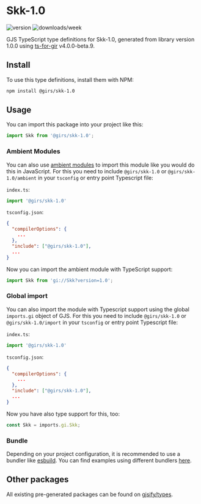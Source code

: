 
# Skk-1.0

![version](https://img.shields.io/npm/v/@girs/skk-1.0)
![downloads/week](https://img.shields.io/npm/dw/@girs/skk-1.0)


GJS TypeScript type definitions for Skk-1.0, generated from library version 1.0.0 using [ts-for-gir](https://github.com/gjsify/ts-for-gir) v4.0.0-beta.9.


## Install

To use this type definitions, install them with NPM:
```bash
npm install @girs/skk-1.0
```

## Usage

You can import this package into your project like this:
```ts
import Skk from '@girs/skk-1.0';
```

### Ambient Modules

You can also use [ambient modules](https://github.com/gjsify/ts-for-gir/tree/main/packages/cli#ambient-modules) to import this module like you would do this in JavaScript.
For this you need to include `@girs/skk-1.0` or `@girs/skk-1.0/ambient` in your `tsconfig` or entry point Typescript file:

`index.ts`:
```ts
import '@girs/skk-1.0'
```

`tsconfig.json`:
```json
{
  "compilerOptions": {
    ...
  },
  "include": ["@girs/skk-1.0"],
  ...
}
```

Now you can import the ambient module with TypeScript support: 

```ts
import Skk from 'gi://Skk?version=1.0';
```

### Global import

You can also import the module with Typescript support using the global `imports.gi` object of GJS.
For this you need to include `@girs/skk-1.0` or `@girs/skk-1.0/import` in your `tsconfig` or entry point Typescript file:

`index.ts`:
```ts
import '@girs/skk-1.0'
```

`tsconfig.json`:
```json
{
  "compilerOptions": {
    ...
  },
  "include": ["@girs/skk-1.0"],
  ...
}
```

Now you have also type support for this, too:

```ts
const Skk = imports.gi.Skk;
```

### Bundle

Depending on your project configuration, it is recommended to use a bundler like [esbuild](https://esbuild.github.io/). You can find examples using different bundlers [here](https://github.com/gjsify/ts-for-gir/tree/main/examples).

## Other packages

All existing pre-generated packages can be found on [gjsify/types](https://github.com/gjsify/types).

